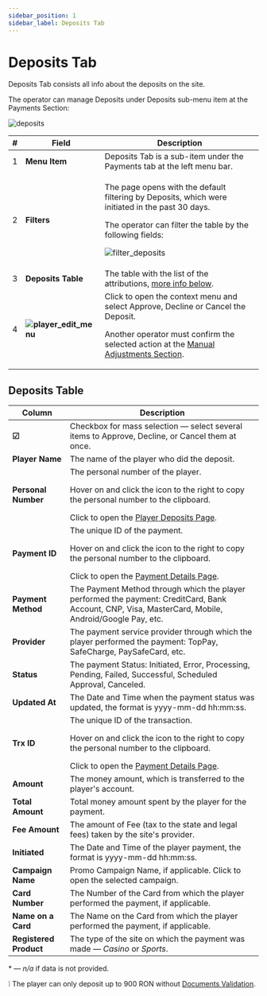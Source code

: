 ```yaml
---
sidebar_position: 1
sidebar_label: Deposits Tab
---
```


# Deposits Tab

Deposits Tab consists all info about the deposits on the site.

The operator can manage Deposits under Deposits sub-menu item at the Payments Section:

![deposits](https://i.imgur.com/njWeXtN.png)

| # | Field | Description |
|-|-|-|
| 1 | **Menu Item** | Deposits Tab is a sub-item under the Payments tab at the left menu bar. |
| 2 | **Filters** | <p>The page opens with the default filtering by Deposits, which were initiated in the past 30 days.</p><p>The operator can filter the table by the following fields:</p><p>![filter_deposits](https://i.imgur.com/PAn3s0Y.png)</p> |
| 3 | **Deposits Table** | The table with the list of the attributions, [more info below](#deposits-table). |
| 4 | **![player_edit_menu](https://i.imgur.com/HrALxrY.png)** | Click to open the context menu and select Approve, Decline or Cancel the Deposit.<p>Another operator must confirm the selected action at the [Manual Adjustments Section](/docs/manual_adjustments).</p> |

## Deposits Table

| Column | Description |
|-|-|
| **☑** | Checkbox for mass selection &mdash; select several items to Approve, Decline, or Cancel them at once. |
| **Player Name** | The name of the player who did the deposit. |
| **Personal Number** | The personal number of the player.<p>Hover on and click the icon to the right to copy the personal number to the clipboard.</p>Click to open the [Player Deposits Page](/docs/players/player-profile/profile-payments-tab). |
| **Payment ID** | The unique ID of the payment.<p>Hover on and click the icon to the right to copy the personal number to the clipboard.</p>Click to open the [Payment Details Page](/docs/players/player-profile/profile-payments-tab#transaction-details-page). |
| **Payment Method** | The Payment Method through which the player performed the payment: CreditCard, Bank Account, CNP, Visa, MasterCard, Mobile, Android/Google Pay, etc. |
| **Provider** | The payment service provider through which the player performed the payment: TopPay, SafeCharge, PaySafeCard, etc. |
| **Status** | The payment Status: Initiated, Error, Processing, Pending, Failed, Successful, Scheduled Approval, Canceled. |
| **Updated At** | The Date and Time when the payment status was updated, the format is yyyy-mm-dd hh:mm:ss. |
| **Trx ID** | The unique ID of the transaction.<p>Hover on and click the icon to the right to copy the personal number to the clipboard.</p>Click to open the [Payment Details Page](/docs/players/player-profile/profile-payments-tab#transaction-details-page). |
| **Amount** | The money amount, which is transferred to the player's account. |
| **Total Amount** | Total money amount spent by the player for the payment. |
| **Fee Amount** | The amount of Fee (tax to the state and legal fees) taken by the site's provider. |
| **Initiated** | The Date and Time of the player payment, the format is yyyy-mm-dd hh:mm:ss. |
| **Campaign Name** | Promo Campaign Name, if applicable. Click to open the selected campaign. |
| **Card Number** | The Number of the Card from which the player performed the payment, if applicable. |
| **Name on a Card** | The Name on the Card from which the player performed the payment, if applicable. |
| **Registered Product** | The type of the site on which the payment was made &mdash; *Casino* or *Sports*. |

&ast; &mdash; *n/a* if data is not provided.

❕ The player can only deposit up to 900 RON without [Documents Validation](#verification-tab-player-documents-section).